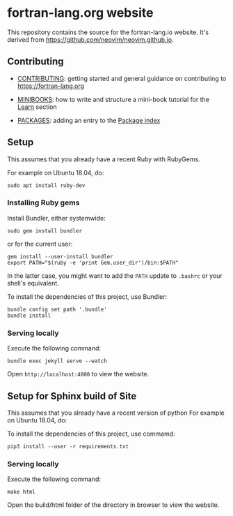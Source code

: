 # fortran-lang.org website

This repository contains the source for the fortran-lang.io website. 
It's derived from https://github.com/neovim/neovim.github.io.

## Contributing

* [CONTRIBUTING](./CONTRIBUTING.md): getting started and general guidance on contributing to <https://fortran-lang.org>

* [MINIBOOKS](./MINIBOOKS.md): how to write and structure a mini-book tutorial for the [Learn](https://fortran-lang.org/learn) section

* [PACKAGES](./PACKAGES.md): adding an entry to the [Package index](https://fortran-lang.org/packages)

## Setup

This assumes that you already have a recent Ruby with RubyGems.

For example on Ubuntu 18.04, do:
```
sudo apt install ruby-dev
```

### Installing Ruby gems

Install Bundler, either systemwide:

```
sudo gem install bundler
```

or for the current user:

```
gem install --user-install bundler
export PATH="$(ruby -e 'print Gem.user_dir')/bin:$PATH"
```

In the latter case, you might want to add the `PATH` update to `.bashrc` or your shell's equivalent.

To install the dependencies of this project, use Bundler:

```
bundle config set path '.bundle'
bundle install
```

### Serving locally

Execute the following command:

```
bundle exec jekyll serve --watch
```

Open `http://localhost:4000` to view the website.


## Setup for Sphinx build of Site

This assumes that you already have a recent version of python
For example on Ubuntu 18.04, do:

To install the dependencies of this project, use commamd:

```
pip3 install --user -r requirements.txt
```

### Serving locally

Execute the following command:

```
make html
```

Open the build/html folder of the directory in browser to view the website.

